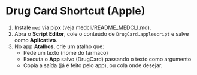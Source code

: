 # Drug Card Shortcut (Apple)

1) Instale `med` via pipx (veja medcli/README_MEDCLI.md).  
2) Abra o **Script Editor**, cole o conteúdo de `DrugCard.applescript` e salve como **Aplicativo**.  
3) No app **Atalhos**, crie um atalho que:
   - Pede um texto (nome do fármaco)
   - Executa o **App** salvo (DrugCard) passando o texto como argumento
   - Copia a saída (já é feito pelo app), ou cola onde desejar.
